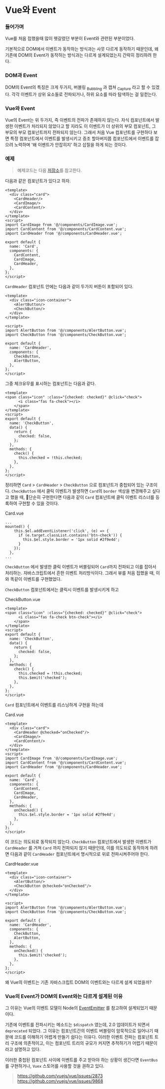 # Vue와 Event

### 들어가며
Vue를 처음 접했을때 많이 헷갈렸던 부분이 Event와 관련된 부분이었다.

기본적으로 DOM에서 이벤트가 동작하는 방식과는 사뭇 다르게 동작하기 때문인데, 왜 기존에 DOM의 Event가 동작하는 방식과는 다르게 설계되었는지 간략히 정리하려 한다.

### DOM과 Event
DOM의 Event의 특징은 크게 두가지, 버블링 <sub>Bubbling</sub> 과 캡쳐 <sub>Capture</sub> 라고 할 수 있겠다. 각각 이벤트가 상위 요소들로 전파되거나, 하위 요소를 따라 탐색하는 걸 일컫는다.

### Vue와 Event
Vue의 Event는 위 두가지, 즉 이벤트의 전파가 존재하지 않는다. 자식 컴포넌트에서 발생한 이벤트가 처리되지 않았다고 할 지라도 이 이벤트가 더 상위의 부모 컴포넌트, 그 부모의 부모 컴포넌트까지 전파되지 않는다. 그래서 처음 Vue 컴포넌트를 구현하다 보면 특정 컴포넌트에서 이벤트를 발생시키고 증조 할아버지쯤 컴포넌트에서 이벤트를 잡으려 노력하며 '왜 이벤트가 안잡히지' 하고 삽질을 하게 되는 것이다.

### 예제
> 예제코드는 다음 [저장소](https://github.com/genie-youn/til-vue-event)를 참고한다.

다음과 같은 컴포넌트가 있다고 하자.

```vue
<template>
  <div class="card">
    <CardHeader/>
    <CardImage/>
    <CardContent/>
  </div>
</template>
<script>
import CardImage from '@/components/CardImage.vue';
import CardContent from '@/components/CardContent.vue';
import CardHeader from '@/components/CardHeader.vue';

export default {
  name: 'Card',
  components: {
    CardContent,
    CardImage,
    CardHeader,
  },
};
</script>
```

`CardHeader` 컴포넌트 안에는 다음과 같이 두가지 버튼이 포함되어 있다.

```vue
<template>
  <div class="icon-container">
    <AlertButton/>
    <CheckButton/>
  </div>
</template>

<script>
import AlertButton from '@/components/AlertButton.vue';
import CheckButton from '@/components/CheckButton.vue';

export default {
  name: 'CardHeader',
  components: {
    CheckButton,
    AlertButton,
  },
};
</script>
```

그중 체크유무를 표시하는 컴포넌트는 다음과 같다.
```vue
<template>
<span class="icon" :class="{checked: checked}" @click="check">
      <i class="fas fa-check"></i>
    </span>
</template>
<script>
export default {
  name: 'CheckButton',
  data() {
    return {
      checked: false,
    };
  },
  methods: {
    check() {
      this.checked = !this.checked;
    },
  },
};
</script>
```

정리하면 `Card` > `CardHeader` > `CheckButton` 으로 컴포넌트가 중첩되어 있는 구조이다.
`CheckButton` 에서 클릭 이벤트가 발생하면 `Card`의 `border` 색상을 변경해주고 싶다고 했을 때, 단순히 구현한다면 다음과 같이 `Card` 컴포넌트에 클릭 이벤트 리스너를 등록하여 구현할 수 있을 것이다.

Card.vue
```vue
...
mounted() {
    this.$el.addEventListener('click', (e) => {
      if (e.target.classList.contains('btn-check')) {
        this.$el.style.border = '1px solid #2f9e4d';
      }
    });
  },
...
```

`CheckButton` 에서 발생한 클릭 이벤트가 버블링되어 `Card`까지 전파되고 이를 잡아서 처리하는. 자바스크립트에서 흔한 이벤트 처리방식이다. 그래서 뷰를 처음 접했을 때, 이와 똑같이 이벤트를 구현했었다.

`CheckButton` 컴포넌트에서는 클릭시 이벤트를 발생시키게 하고

CheckButton.vue
```vue
<template>
<span class="icon" :class="{checked: checked}" @click="check">
      <i class="fas fa-check btn-check"></i>
    </span>
</template>
<script>
export default {
  name: 'CheckButton',
  data() {
    return {
      checked: false,
    };
  },
  methods: {
    check() {
      this.checked = !this.checked;
      this.$emit('checked');
    },
  },
};
</script>
```

`Card` 컴포넌트에서 이벤트를 리스닝하게 구현을 하는데

Card.vue
```vue
<template>
  <div class="card">
    <CardHeader @checked="onChecked"/>
    <CardImage/>
    <CardContent/>
  </div>
</template>
<script>
import CardImage from '@/components/CardImage.vue';
import CardContent from '@/components/CardContent.vue';
import CardHeader from '@/components/CardHeader.vue';

export default {
  name: 'Card',
  components: {
    CardContent,
    CardImage,
    CardHeader,
  },
  methods: {
    onChecked() {
      this.$el.style.border = '1px solid #2f9e4d';
    },
  },
};
</script>
```

이 코드는 의도되로 동작되지 않는다.
`CheckButton` 컴포넌트에서 발생한 이벤트가 `CardHeader` 를 거쳐 `Card` 까지 전파되지 않기 때문인데, 이를 의도되로 동작하게 하려면 다음과 같이 `CardHeader` 컴포넌트에서 명시적으로 위로 전파시켜주어야 한다.

CardHeader.vue
```vue
<template>
  <div class="icon-container">
    <AlertButton/>
    <CheckButton @checked="onChecked"/>
  </div>
</template>

<script>
import AlertButton from '@/components/AlertButton.vue';
import CheckButton from '@/components/CheckButton.vue';

export default {
  name: 'CardHeader',
  components: {
    CheckButton,
    AlertButton,
  },
  methods: {
    onChecked() {
      this.$emit('checked');
    },
  },
};
</script>
```

왜 Vue의 이벤트는 기존 자바스크립트 DOM의 이벤트와는 다르게 설계 되었을까?

### Vue의 Event가 DOM의 Event와는 다르게 설계된 이유
그 이유는 Vue의 이벤트 모델이 Node의 [EventEmitter](https://nodejs.org/api/events.html#events_class_eventemitter) 를 참고하여 설계되었기 때문이다.

기존에 이벤트를 전파시키는 메소드는 `$dispatch` 였는데, 2.0 업데이트가 되면서 `deprecated` 되었다.
그 이유는 컴포넌트간의 이벤트 버블링이 암묵적으로 일어나기 때문에 코드를 이해하기 어렵게 만들기 쉽다는 이유다.
이러한 이벤트 전파는 컴포넌트 트리 구조에 의존적이고, 이는 컴포넌트 트리의 규모가 커지면 추적하기가 어렵기 때문이라고 설명하고 있다.

이러한 중첩된 컴포넌트 사이에 이벤트를 주고 받아야 하는 상황이 생긴다면 `EventBus` 를 구현하거나, `Vuex` 스토어를 사용할 것을 권하고 있다.

> https://github.com/vuejs/vue/issues/2873
> https://github.com/vuejs/vue/issues/9868

